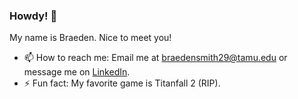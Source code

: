 ### Howdy! 👋

My name is Braeden. Nice to meet you!

- 📫 How to reach me: Email me at [braedensmith29@tamu.edu](mailto:braedensmith29@tamu.edu) or message me on [LinkedIn](https://www.linkedin.com/in/braedensmith29/).
- ⚡ Fun fact: My favorite game is Titanfall 2 (RIP).

<!--
League stats - match history, rank, ranked graph? main champs
languages that I use
Spotify, linkedin, u.gg, mal, website, 
mal stats, osu stats
todoist stats https://github.com/abhisheknaiidu/todoist-readme
-->
